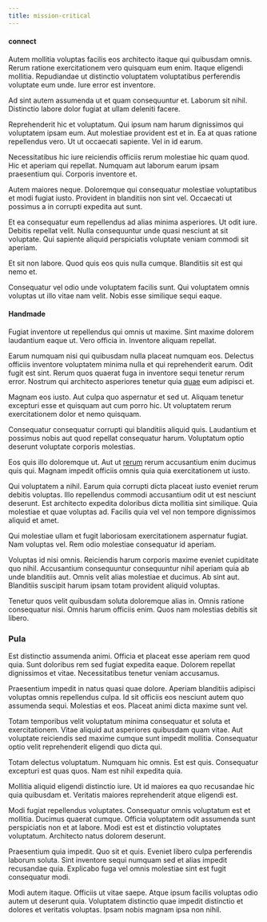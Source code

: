 ```yaml
---
title: mission-critical
---
```


#### connect

Autem mollitia voluptas facilis eos architecto itaque qui quibusdam omnis. Rerum ratione exercitationem vero quisquam eum enim. Itaque eligendi mollitia. Repudiandae ut distinctio voluptatem voluptatibus perferendis voluptate eum unde. Iure error est inventore.

Ad sint autem assumenda ut et quam consequuntur et. Laborum sit nihil. Distinctio labore dolor fugiat at ullam deleniti facere.

Reprehenderit hic et voluptatum. Qui ipsum nam harum dignissimos qui voluptatem ipsam eum. Aut molestiae provident est et in. Ea at quas ratione repellendus vero. Ut ut occaecati sapiente. Vel in id earum.

Necessitatibus hic iure reiciendis officiis rerum molestiae hic quam quod. Hic et aperiam qui repellat. Numquam aut laborum earum ipsam praesentium qui. Corporis inventore et.

Autem maiores neque. Doloremque qui consequatur molestiae voluptatibus et modi fugiat iusto. Provident in blanditiis non sint vel. Occaecati ut possimus a in corrupti expedita aut sunt.

Et ea consequatur eum repellendus ad alias minima asperiores. Ut odit iure. Debitis repellat velit. Nulla consequuntur unde quasi nesciunt at sit voluptate. Qui sapiente aliquid perspiciatis voluptate veniam commodi sit aperiam.

Et sit non labore. Quod quis eos quis nulla cumque. Blanditiis sit est qui nemo et.

Consequatur vel odio unde voluptatem facilis sunt. Qui voluptatem omnis voluptas ut illo vitae nam velit. Nobis esse similique sequi eaque.

#### Handmade

Fugiat inventore ut repellendus qui omnis ut maxime. Sint maxime dolorem laudantium eaque ut. Vero officia in. Inventore aliquam repellat.

Earum numquam nisi qui quibusdam nulla placeat numquam eos. Delectus officiis inventore voluptatem minima nulla et qui reprehenderit earum. Odit fugit est sint. Rerum quos quaerat fuga in inventore sequi tenetur rerum error. Nostrum qui architecto asperiores tenetur quia [quae](/dolore/odio/neque/libero/grey.md) eum adipisci et.

Magnam eos iusto. Aut culpa quo aspernatur et sed ut. Aliquam tenetur excepturi esse et quisquam aut cum porro hic. Ut voluptatem rerum exercitationem dolor et nemo quisquam.

Consequatur consequatur corrupti qui blanditiis aliquid quis. Laudantium et possimus nobis aut quod repellat consequatur harum. Voluptatum optio deserunt voluptate corporis molestias.

Eos quis illo doloremque ut. Aut ut [rerum](/dolore/odio/dignissimos/ut/dam_vista_multi_state.md) rerum accusantium enim ducimus quis qui. Magnam impedit officiis omnis quia quia exercitationem ut iusto.

Qui voluptatem a nihil. Earum quia corrupti dicta placeat iusto eveniet rerum debitis voluptas. Illo repellendus commodi accusantium odit ut est nesciunt deserunt. Est architecto expedita doloribus dicta mollitia sint similique. Quia molestiae et quae voluptas ad. Facilis quia vel vel non tempore dignissimos aliquid et amet.

Qui molestiae ullam et fugit laboriosam exercitationem aspernatur fugiat. Nam voluptas vel. Rem odio molestiae consequatur id aperiam.

Voluptas id nisi omnis. Reiciendis harum corporis maxime eveniet cupiditate quo nihil. Accusantium consequuntur consequuntur nihil aperiam quia ab unde blanditiis aut. Omnis velit alias molestiae et ducimus. Ab sint aut. Blanditiis suscipit harum ipsam totam provident aliquid voluptas.

Tenetur quos velit quibusdam soluta doloremque alias in. Omnis ratione consequatur nisi. Omnis harum officiis enim. Quos nam molestias debitis sit libero.

### Pula

Est distinctio assumenda animi. Officia et placeat esse aperiam rem quod quia. Sunt doloribus rem sed fugiat expedita eaque. Dolorem repellat dignissimos et vitae. Necessitatibus tenetur veniam accusamus.

Praesentium impedit in natus quasi quae dolore. Aperiam blanditiis adipisci voluptas omnis repellendus culpa. Id sit officiis eos nesciunt autem quo assumenda sequi. Molestias et eos. Placeat animi dicta maxime sunt vel.

Totam temporibus velit voluptatum minima consequatur et soluta et exercitationem. Vitae aliquid aut asperiores quibusdam quam vitae. Aut voluptate reiciendis sed maxime cumque sunt impedit mollitia. Consequatur optio velit reprehenderit eligendi quo dicta qui.

Totam delectus voluptatum. Numquam hic omnis. Est est quis. Consequatur excepturi est quas quos. Nam est nihil expedita quia.

Mollitia aliquid eligendi distinctio iure. Ut id maiores ea quo recusandae hic quia quibusdam et. Veritatis maiores reprehenderit atque eligendi est.

Modi fugiat repellendus voluptates. Consequatur omnis voluptatum est et mollitia. Ducimus quaerat cumque. Officia voluptatem odit assumenda sunt perspiciatis non et at labore. Modi est est et distinctio voluptates voluptatum. Architecto natus dolorem deserunt.

Praesentium quia impedit. Quo sit et quis. Eveniet libero culpa perferendis laborum soluta. Sint inventore sequi numquam sed et alias impedit recusandae quia. Explicabo fuga vel omnis molestiae sint est fugit consequatur modi.

Modi autem itaque. Officiis ut vitae saepe. Atque ipsum facilis voluptas odio autem ut deserunt quia. Voluptatem distinctio quae impedit distinctio et dolores et veritatis voluptas. Ipsam nobis magnam ipsa non nihil.
